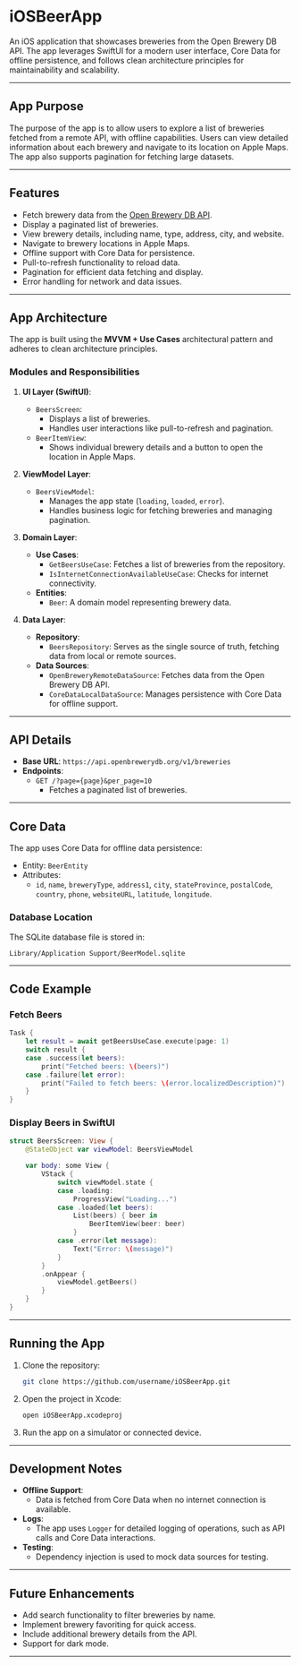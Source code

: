 
# **iOSBeerApp**

An iOS application that showcases breweries from the Open Brewery DB API. The app leverages SwiftUI for a modern user interface, Core Data for offline persistence, and follows clean architecture principles for maintainability and scalability.

---

## **App Purpose**

The purpose of the app is to allow users to explore a list of breweries fetched from a remote API, with offline capabilities. Users can view detailed information about each brewery and navigate to its location on Apple Maps. The app also supports pagination for fetching large datasets.

---

## **Features**

- Fetch brewery data from the [Open Brewery DB API](https://api.openbrewerydb.org/v1/breweries).
- Display a paginated list of breweries.
- View brewery details, including name, type, address, city, and website.
- Navigate to brewery locations in Apple Maps.
- Offline support with Core Data for persistence.
- Pull-to-refresh functionality to reload data.
- Pagination for efficient data fetching and display.
- Error handling for network and data issues.

---

## **App Architecture**

The app is built using the **MVVM + Use Cases** architectural pattern and adheres to clean architecture principles.

### **Modules and Responsibilities**

1. **UI Layer (SwiftUI)**:
   - `BeersScreen`:
     - Displays a list of breweries.
     - Handles user interactions like pull-to-refresh and pagination.
   - `BeerItemView`:
     - Shows individual brewery details and a button to open the location in Apple Maps.
     
2. **ViewModel Layer**:
   - `BeersViewModel`:
     - Manages the app state (`loading`, `loaded`, `error`).
     - Handles business logic for fetching breweries and managing pagination.

3. **Domain Layer**:
   - **Use Cases**:
     - `GetBeersUseCase`: Fetches a list of breweries from the repository.
     - `IsInternetConnectionAvailableUseCase`: Checks for internet connectivity.
   - **Entities**:
     - `Beer`: A domain model representing brewery data.

4. **Data Layer**:
   - **Repository**:
     - `BeersRepository`: Serves as the single source of truth, fetching data from local or remote sources.
   - **Data Sources**:
     - `OpenBreweryRemoteDataSource`: Fetches data from the Open Brewery DB API.
     - `CoreDataLocalDataSource`: Manages persistence with Core Data for offline support.

---

## **API Details**

- **Base URL**: `https://api.openbrewerydb.org/v1/breweries`
- **Endpoints**:
  - `GET /?page={page}&per_page=10`
    - Fetches a paginated list of breweries.

---

## **Core Data**

The app uses Core Data for offline data persistence:
- Entity: `BeerEntity`
- Attributes:
  - `id`, `name`, `breweryType`, `address1`, `city`, `stateProvince`, `postalCode`, `country`, `phone`, `websiteURL`, `latitude`, `longitude`.

### **Database Location**

The SQLite database file is stored in:
```
Library/Application Support/BeerModel.sqlite
```

---

## **Code Example**

### Fetch Beers
```swift
Task {
    let result = await getBeersUseCase.execute(page: 1)
    switch result {
    case .success(let beers):
        print("Fetched beers: \(beers)")
    case .failure(let error):
        print("Failed to fetch beers: \(error.localizedDescription)")
    }
}
```

### Display Beers in SwiftUI
```swift
struct BeersScreen: View {
    @StateObject var viewModel: BeersViewModel

    var body: some View {
        VStack {
            switch viewModel.state {
            case .loading:
                ProgressView("Loading...")
            case .loaded(let beers):
                List(beers) { beer in
                    BeerItemView(beer: beer)
                }
            case .error(let message):
                Text("Error: \(message)")
            }
        }
        .onAppear {
            viewModel.getBeers()
        }
    }
}
```

---

## **Running the App**

1. Clone the repository:
   ```bash
   git clone https://github.com/username/iOSBeerApp.git
   ```
2. Open the project in Xcode:
   ```bash
   open iOSBeerApp.xcodeproj
   ```
3. Run the app on a simulator or connected device.

---

## **Development Notes**

- **Offline Support**:
  - Data is fetched from Core Data when no internet connection is available.
- **Logs**:
  - The app uses `Logger` for detailed logging of operations, such as API calls and Core Data interactions.
- **Testing**:
  - Dependency injection is used to mock data sources for testing.

---

## **Future Enhancements**

- Add search functionality to filter breweries by name.
- Implement brewery favoriting for quick access.
- Include additional brewery details from the API.
- Support for dark mode.

---
